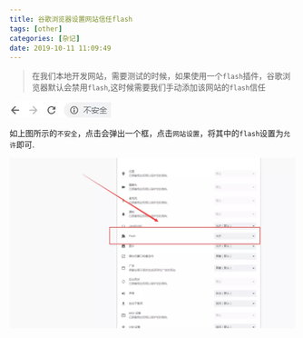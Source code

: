 ```yaml
---
title: 谷歌浏览器设置网站信任flash
tags: [other]
categories: [杂记]
date: 2019-10-11 11:09:49
---
```


>在我们本地开发网站，需要测试的时候，如果使用一个`flash`插件，谷歌浏览器默认会禁用`flash`,这时候需要我们手动添加该网站的`flash`信任

![](https://raw.githubusercontent.com/qnyt1993/picture/master/img/2019/09/24/5850452-f9605d9883980611.jpg)


如上图所示的`不安全`，点击会弹出一个框，点击`网站设置`，将其中的`flash`设置为`允许`即可.

![](https://raw.githubusercontent.com/qnyt1993/picture/master/img/2019/09/24/5850452-cf65b1c805e3761c.jpg)

